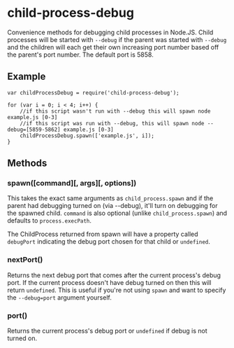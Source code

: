 # child-process-debug #

Convenience methods for debugging child processes in Node.JS. Child processes will be started with `--debug` if the
parent was started with `--debug` and the children will each get their own increasing port number based off the 
parent's port number. The default port is 5858. 

## Example ##
```JS
var childProcessDebug = require('child-process-debug');

for (var i = 0; i < 4; i++) {
    //if this script wasn't run with --debug this will spawn node example.js [0-3]
    //if this script was run with --debug, this will spawn node --debug=[5859-5862] example.js [0-3]
    childProcessDebug.spawn(['example.js', i]);
}
```

## Methods ##

### spawn([command][, args][, options]) ###
This takes the exact same arguments as `child_process.spawn` and if the parent had debugging turned on (via --debug),
it'll turn on debugging for the spawned child. `command` is also optional (unlike `child_process.spawn`) and defaults
to `process.execPath`.

The ChildProcess returned from spawn will have a property called `debugPort` indicating the debug port chosen for that
child or `undefined`.

### nextPort() ###
Returns the next debug port that comes after the current process's debug port. If the current process doesn't have
debug turned on then this will return `undefined`. This is useful if you're not using `spawn` and want to specify the
`--debug=port` argument yourself.

### port() ###
Returns the current process's debug port or `undefined` if debug is not turned on.
